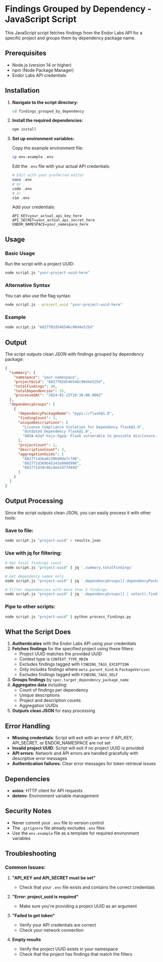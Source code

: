 # Findings Grouped by Dependency - JavaScript Script

This JavaScript script fetches findings from the Endor Labs API for a specific project and groups them by dependency package name.

## Prerequisites

- Node.js (version 14 or higher)
- npm (Node Package Manager)
- Endor Labs API credentials

## Installation

1. **Navigate to the script directory:**
   ```bash
   cd findings_grouped_by_dependency
   ```

2. **Install the required dependencies:**
   ```bash
   npm install
   ```

3. **Set up environment variables:**
   
   Copy the example environment file:
   ```bash
   cp env.example .env
   ```
   
   Edit the `.env` file with your actual API credentials:
   ```bash
   # Edit with your preferred editor
   nano .env
   # or
   code .env
   # or
   vim .env
   ```
   
   Add your credentials:
   ```
   API_KEY=your_actual_api_key_here
   API_SECRET=your_actual_api_secret_here
   ENDOR_NAMESPACE=your_namespace_here
   ```

## Usage

### Basic Usage

Run the script with a project UUID:

```bash
node script.js "your-project-uuid-here"
```

### Alternative Syntax

You can also use the flag syntax:

```bash
node script.js --project_uuid "your-project-uuid-here"
```

### Example

```bash
node script.js "6827702d546546c90d4e525d"
```

## Output

The script outputs clean JSON with findings grouped by dependency package:

```json
{
  "summary": {
    "namespace": "your-namespace",
    "projectUuid": "6827702d546546c90d4e525d",
    "totalFindings": 40,
    "totalDependencies": 15,
    "processedAt": "2024-01-15T10:30:00.000Z"
  },
  "dependencyGroups": [
    {
      "dependencyPackageName": "pypi://flask@1.0",
      "findingCount": 3,
      "uniqueDescriptions": [
        "License Compliance Violation for Dependency flask@1.0",
        "Outdated Dependency flask@1.0",
        "GHSA-m2qf-hxjv-5gpq: Flask vulnerable to possible disclosure..."
      ],
      "projectCount": 1,
      "descriptionCount": 3,
      "aggregationUuids": [
        "682771d3ba82306d0da7c7d8",
        "682771d369b45343a890d998",
        "682771d39c9bc4ee2d77d44d"
      ]
    }
  ]
}
```

## Output Processing

Since the script outputs clean JSON, you can easily process it with other tools:

### Save to file:
```bash
node script.js "project-uuid" > results.json
```

### Use with jq for filtering:
```bash
# Get total findings count
node script.js "project-uuid" | jq '.summary.totalFindings'

# Get dependency names only
node script.js "project-uuid" | jq '.dependencyGroups[].dependencyPackageName'

# Filter dependencies with more than 5 findings
node script.js "project-uuid" | jq '.dependencyGroups[] | select(.findingCount > 5)'
```

### Pipe to other scripts:
```bash
node script.js "project-uuid" | python process_findings.py
```

## What the Script Does

1. **Authenticates** with the Endor Labs API using your credentials
2. **Fetches findings** for the specified project using these filters:
   - Project UUID matches the provided UUID
   - Context type is `CONTEXT_TYPE_MAIN`
   - Excludes findings tagged with `FINDING_TAGS_EXCEPTION`
   - Only includes findings where `meta.parent_kind` is `PackageVersion`
   - Excludes findings tagged with `FINDING_TAGS_SELF`
3. **Groups findings** by `spec.target_dependency_package_name`
4. **Aggregates data** including:
   - Count of findings per dependency
   - Unique descriptions
   - Project and description counts
   - Aggregation UUIDs
5. **Outputs clean JSON** for easy processing

## Error Handling

- **Missing credentials**: Script will exit with an error if API_KEY, API_SECRET, or ENDOR_NAMESPACE are not set
- **Invalid project UUID**: Script will exit if no project UUID is provided
- **API errors**: Network and API errors are handled gracefully with descriptive error messages
- **Authentication failures**: Clear error messages for token retrieval issues

## Dependencies

- **axios**: HTTP client for API requests
- **dotenv**: Environment variable management

## Security Notes

- Never commit your `.env` file to version control
- The `.gitignore` file already excludes `.env` files
- Use the `env.example` file as a template for required environment variables

## Troubleshooting

### Common Issues:

1. **"API_KEY and API_SECRET must be set"**
   - Check that your `.env` file exists and contains the correct credentials

2. **"Error: project_uuid is required"**
   - Make sure you're providing a project UUID as an argument

3. **"Failed to get token"**
   - Verify your API credentials are correct
   - Check your network connection

4. **Empty results**
   - Verify the project UUID exists in your namespace
   - Check that the project has findings that match the filters 